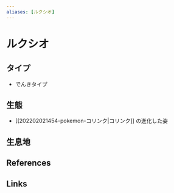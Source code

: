 ```yaml
---
aliases: [ルクシオ]
---
```

# ルクシオ

## タイプ

- でんきタイプ

## 生態

- [[202202021454-pokemon-コリンク|コリンク]] の進化した姿

## 生息地



## References



## Links



